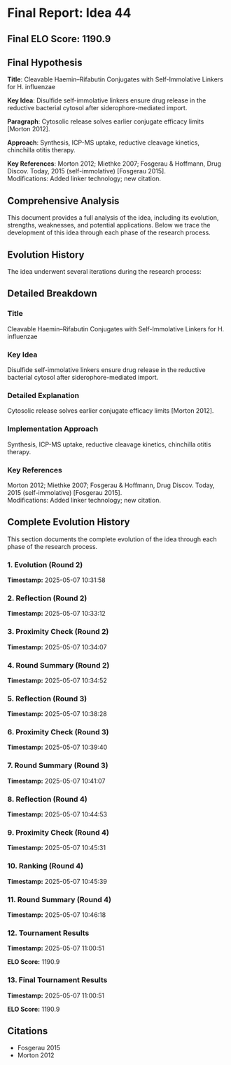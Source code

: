 # Final Report: Idea 44

## Final ELO Score: 1190.9

## Final Hypothesis

**Title**: Cleavable Haemin–Rifabutin Conjugates with Self-Immolative Linkers for H. influenzae

**Key Idea**: Disulfide self-immolative linkers ensure drug release in the reductive bacterial cytosol after siderophore-mediated import.

**Paragraph**: Cytosolic release solves earlier conjugate efficacy limits [Morton 2012].

**Approach**: Synthesis, ICP-MS uptake, reductive cleavage kinetics, chinchilla otitis therapy.

**Key References**: Morton 2012; Miethke 2007; Fosgerau & Hoffmann, Drug Discov. Today, 2015 (self-immolative) [Fosgerau 2015].  
    Modifications: Added linker technology; new citation.

## Comprehensive Analysis

This document provides a full analysis of the idea, including its evolution, strengths, weaknesses, and potential applications. Below we trace the development of this idea through each phase of the research process.

## Evolution History

The idea underwent several iterations during the research process:

## Detailed Breakdown

### Title

Cleavable Haemin–Rifabutin Conjugates with Self-Immolative Linkers for H. influenzae

### Key Idea

Disulfide self-immolative linkers ensure drug release in the reductive bacterial cytosol after siderophore-mediated import.

### Detailed Explanation

Cytosolic release solves earlier conjugate efficacy limits [Morton 2012].

### Implementation Approach

Synthesis, ICP-MS uptake, reductive cleavage kinetics, chinchilla otitis therapy.

### Key References

Morton 2012; Miethke 2007; Fosgerau & Hoffmann, Drug Discov. Today, 2015 (self-immolative) [Fosgerau 2015].  
    Modifications: Added linker technology; new citation.

## Complete Evolution History

This section documents the complete evolution of the idea through each phase of the research process.

### 1. Evolution (Round 2)
**Timestamp:** 2025-05-07 10:31:58



### 2. Reflection (Round 2)
**Timestamp:** 2025-05-07 10:33:12



### 3. Proximity Check (Round 2)
**Timestamp:** 2025-05-07 10:34:07



### 4. Round Summary (Round 2)
**Timestamp:** 2025-05-07 10:34:52



### 5. Reflection (Round 3)
**Timestamp:** 2025-05-07 10:38:28



### 6. Proximity Check (Round 3)
**Timestamp:** 2025-05-07 10:39:40



### 7. Round Summary (Round 3)
**Timestamp:** 2025-05-07 10:41:07



### 8. Reflection (Round 4)
**Timestamp:** 2025-05-07 10:44:53



### 9. Proximity Check (Round 4)
**Timestamp:** 2025-05-07 10:45:31



### 10. Ranking (Round 4)
**Timestamp:** 2025-05-07 10:45:39



### 11. Round Summary (Round 4)
**Timestamp:** 2025-05-07 10:46:18



### 12. Tournament Results
**Timestamp:** 2025-05-07 11:00:51

**ELO Score:** 1190.9



### 13. Final Tournament Results
**Timestamp:** 2025-05-07 11:00:51

**ELO Score:** 1190.9



## Citations

- Fosgerau 2015
- Morton 2012
